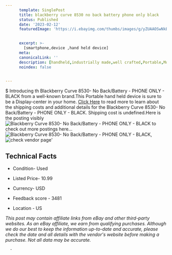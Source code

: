 ```yaml
---
      template: SinglePost
      title: blackberry curve 8530 no back battery phone only black
      status: Published
      date: '2023-02-12'
      featuredImage: 'https://i.ebayimg.com/thumbs/images/g/yZUAAOSwNkBj11-c/s-l225.jpg'
       

      excerpt: >-
        [smartphone,device ,hand held device]
      meta:
      canonicalLink: ''
      description: [handheld,industrially made,well crafted,Portable,Mobile,Compact,Convenient,Lightweight,Maneuverable,Man-portable,Miniature,Carriable,Hand-held,Light,Holdable,Transportable,Mobile device,Pocket-sized,On-the-go,Wireless,Cordless,Compact size,Convenient size, smartphone,device ,hand held device]
      noindex: false
      

---
```

$
      Introducing th Blackberry  Curve 8530- No Back/Battery - PHONE ONLY - BLACK from a well-known brand.This Portable hand held device is sure to be a Display-center in your home. [Click Here](https://www.ebay.com/itm/295499789971?hash=item44cd28f693%3Ag%3AyZUAAOSwNkBj11-c&mkevt=1&mkcid=1&mkrid=711-53200-19255-0&campid=%253CePNCampaignId%253E&customid=%253CreferenceId%253E&toolid=10049) to read more to learn about the shipping costs and additional details for the Blackberry  Curve 8530- No Back/Battery - PHONE ONLY - BLACK. Shipping cost is undefined.Here is the posting visibly ![Blackberry  Curve 8530- No Back/Battery - PHONE ONLY - BLACK](https://i.ebayimg.com/thumbs/images/g/yZUAAOSwNkBj11-c/s-l225.jpg) to check out more postings here... ![Blackberry  Curve 8530- No Back/Battery - PHONE ONLY - BLACK](https://i.ebayimg.com/images/g/yZUAAOSwNkBj11-c/s-l500.jpg), ![check vendor page](https://origin-galleryplus.ebayimg.com/ws/web/295499789971_2_0_1/225x225.jpg,https://origin-galleryplus.ebayimg.com/ws/web/295499789971_3_0_1/225x225.jpg,https://origin-galleryplus.ebayimg.com/ws/web/295499789971_4_0_1/225x225.jpg)'

      

 ## Technical Facts 



     
      

 - Condition- Used 


      

 - Listed Price- 10.99 


      

 - Currency- USD 


      

 - Feedback score - 3481 


      

 - Location - US 


      
      

 *_This post may contain affiliate links from eBay and other third-party websites. As an eBay affiliate, we earn from qualifying purchases. Although we do our best to keep the information up-to-date and accurate, please check the date and all details with the vendor's website before making a purchase. Not all data may be accurate._*




      -
